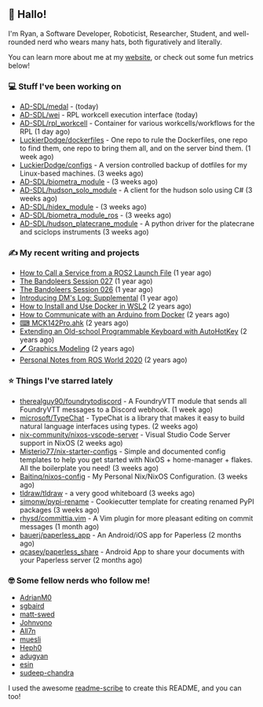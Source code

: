 ## 👋 Hallo!

I'm Ryan, a Software Developer, Roboticist, Researcher, Student, and well-rounded nerd who wears many hats, both figuratively and literally.

You can learn more about me at my [website](https://ryandlewis.dev), or check out some fun metrics below!

### 💻 Stuff I've been working on

- [AD-SDL/medal](https://github.com/AD-SDL/medal) -  (today)
- [AD-SDL/wei](https://github.com/AD-SDL/wei) - RPL workcell execution interface (today)
- [AD-SDL/rpl_workcell](https://github.com/AD-SDL/rpl_workcell) - Container for various workcells/workflows for the RPL (1 day ago)
- [LuckierDodge/dockerfiles](https://github.com/LuckierDodge/dockerfiles) - One repo to rule the Dockerfiles, one repo to find them, one repo to bring them all, and on the server bind them. (1 week ago)
- [LuckierDodge/configs](https://github.com/LuckierDodge/configs) - A version controlled backup of dotfiles for my Linux-based machines. (3 weeks ago)
- [AD-SDL/biometra_module](https://github.com/AD-SDL/biometra_module) -  (3 weeks ago)
- [AD-SDL/hudson_solo_module](https://github.com/AD-SDL/hudson_solo_module) - A client for the hudson solo using C# (3 weeks ago)
- [AD-SDL/hidex_module](https://github.com/AD-SDL/hidex_module) -  (3 weeks ago)
- [AD-SDL/biometra_module_ros](https://github.com/AD-SDL/biometra_module_ros) -  (3 weeks ago)
- [AD-SDL/hudson_platecrane_module](https://github.com/AD-SDL/hudson_platecrane_module) - A python driver for the platecrane and sciclops instruments (3 weeks ago)

### ✍ My recent writing and projects

- [How to Call a Service from a ROS2 Launch File](https://ryandlewis.dev/posts/callserviceinros2launch/) (1 year ago)
- [The Bandoleers Session 027](https://ryandlewis.dev/posts/ttrpg/thebandoleers027/) (1 year ago)
- [The Bandoleers Session 026](https://ryandlewis.dev/posts/ttrpg/thebandoleers026/) (1 year ago)
- [Introducing DM&#39;s Log: Supplemental](https://ryandlewis.dev/posts/ttrpg/introducingdmslog/) (1 year ago)
- [How to Install and Use Docker in WSL2](https://ryandlewis.dev/posts/howtowsldocker/) (2 years ago)
- [How to Communicate with an Arduino from Docker](https://ryandlewis.dev/posts/howtoarduinodocker/) (2 years ago)
- [⌨ MCK142Pro.ahk](https://ryandlewis.dev/projects/mck142pro/) (2 years ago)
- [Extending an Old-school Programmable Keyboard with AutoHotKey](https://ryandlewis.dev/posts/mck142pro/) (2 years ago)
- [🖊 Graphics Modeling](https://ryandlewis.dev/projects/graphics/) (2 years ago)
- [Personal Notes from ROS World 2020](https://ryandlewis.dev/posts/rosworld2020/) (2 years ago)

### ⭐ Things I've starred lately

- [therealguy90/foundrytodiscord](https://github.com/therealguy90/foundrytodiscord) - A FoundryVTT module that sends all FoundryVTT messages to a Discord webhook. (1 week ago)
- [microsoft/TypeChat](https://github.com/microsoft/TypeChat) - TypeChat is a library that makes it easy to build natural language interfaces using types. (2 weeks ago)
- [nix-community/nixos-vscode-server](https://github.com/nix-community/nixos-vscode-server) - Visual Studio Code Server support in NixOS (2 weeks ago)
- [Misterio77/nix-starter-configs](https://github.com/Misterio77/nix-starter-configs) - Simple and documented config templates to help you get started with NixOS &#43; home-manager &#43; flakes. All the boilerplate you need! (3 weeks ago)
- [Baitinq/nixos-config](https://github.com/Baitinq/nixos-config) - My Personal Nix/NixOS Configuration. (3 weeks ago)
- [tldraw/tldraw](https://github.com/tldraw/tldraw) - a very good whiteboard (3 weeks ago)
- [simonw/pypi-rename](https://github.com/simonw/pypi-rename) - Cookiecutter template for creating renamed PyPI packages (3 weeks ago)
- [rhysd/committia.vim](https://github.com/rhysd/committia.vim) - A Vim plugin for more pleasant editing on commit messages (1 month ago)
- [bauerj/paperless_app](https://github.com/bauerj/paperless_app) - An Android/iOS app for Paperless (2 months ago)
- [qcasey/paperless_share](https://github.com/qcasey/paperless_share) - Android App to share your documents with your Paperless server (2 months ago)

### 🤓 Some fellow nerds who follow me!

- [AdrianM0](https://github.com/AdrianM0)
- [sgbaird](https://github.com/sgbaird)
- [matt-swed](https://github.com/matt-swed)
- [Johnvono](https://github.com/Johnvono)
- [All7n](https://github.com/All7n)
- [muesli](https://github.com/muesli)
- [Heph0](https://github.com/Heph0)
- [adugyan](https://github.com/adugyan)
- [esin](https://github.com/esin)
- [sudeep-chandra](https://github.com/sudeep-chandra)

I used the awesome [readme-scribe](https://github.com/muesli/readme-scribe) to create this README, and you can too!
